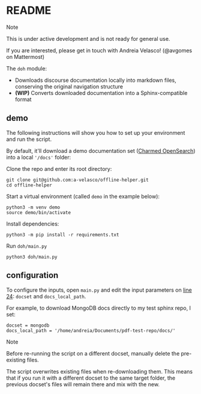 # README

> [!NOTE]
> This is under active development and is not ready for general use.
> 
> If you are interested, please get in touch with Andreia Velasco! (@avgomes on Mattermost)

The `doh` module:
* Downloads discourse documentation locally into markdown files, conserving the original navigation structure
* **(WIP)** Converts downloaded documentation into a Sphinx-compatible format

## demo
The following instructions will show you how to set up your environment and run the script. 

By default, it'll download a demo documentation set ([Charmed OpenSearch](https://charmhub.io/opensearch)) into a local `'/docs'` folder:

Clone the repo and enter its root directory:
```
git clone git@github.com:a-velasco/offline-helper.git
cd offline-helper
```

Start a virtual environment (called `demo` in the example below):
```
python3 -m venv demo
source demo/bin/activate
```
Install dependencies:
```
python3 -m pip install -r requirements.txt
```
Run `doh/main.py`
```
python3 doh/main.py
```
## configuration

To configure the inputs, open `main.py` and edit the input parameters on [line 24](doh/main.py#L24): `docset` and `docs_local_path`.

For example, to download MongoDB docs directly to my test sphinx repo, I set:
```
docset = mongodb
docs_local_path = '/home/andreia/Documents/pdf-test-repo/docs/'
```

>[!NOTE]
> Before re-running the script on a different docset, manually delete the pre-existing files.
>
> The script overwrites existing files when re-downloading them.
> This means that if you run it with a different docset to the same target folder, the previous docset's files will remain there and mix with the new.
